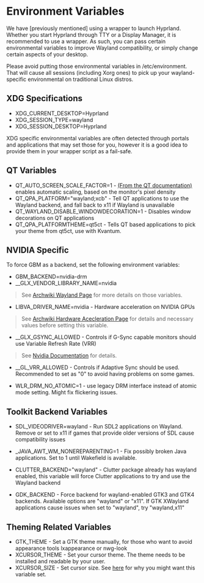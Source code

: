 # Environment Variables

We have [previously mentioned] using a wrapper to launch Hyprland. Whether you
start Hyprland through TTY or a Display Manager, it is recommended to use a wrapper.
As such, you can pass certain environmental variables to improve Wayland compatibility, or
simply change certain aspects of your desktop.

Please avoid putting those environmental variables in /etc/environment. That will cause all
sessions (including Xorg ones) to pick up your wayland-specific environmental on traditional
Linux distros.

## XDG Specifications

- XDG_CURRENT_DESKTOP=Hyprland
- XDG_SESSION_TYPE=wayland
- XDG_SESSION_DESKTOP=Hyprland

XDG specific environmental variables are often detected through portals and applications that may
set those for you, however it is a good idea to provide them in your wrapper script as a fail-safe.

## QT Variables

- QT_AUTO_SCREEN_SCALE_FACTOR=1 - [(From the QT documentation)](https://doc.qt.io/qt-5/highdpi.html)
  enables automatic scaling, based on the monitor's pixel density
- QT_QPA_PLATFORM="wayland;xcb" - Tell QT applications to use the Wayland backend, and fall back to x11 if Wayland is unavailable
- QT_WAYLAND_DISABLE_WINDOWDECORATION=1 - Disables window decorations on QT applications
- QT_QPA_PLATFORMTHEME=qt5ct - Tells QT based applications to pick your theme from qt5ct, use with Kvantum.

## NVIDIA Specific

To force GBM as a backend, set the following environment variables:

- GBM_BACKEND=nvidia-drm
- \_\_GLX_VENDOR_LIBRARY_NAME=nvidia

> See [Archwiki Wayland Page](https://wiki.archlinux.org/title/Wayland#Requirements) for more details on those variables.

- LIBVA_DRIVER_NAME=nvidia - Hardware acceleration on NVIDIA GPUs

> See [Archwiki Hardware Acecleration Page](https://wiki.archlinux.org/title/Hardware_video_acceleration)
> for details and necessary values before setting this variable.

- \_\_GLX_GSYNC_ALLOWED - Controls if G-Sync capable monitors should use Variable Refresh Rate (VRR)

> See [Nvidia Documentation](https://download.nvidia.com/XFree86/Linux-32bit-ARM/375.26/README/openglenvvariables.html) for details.

- \_\_GL_VRR_ALLOWED - Controls if Adaptive Sync should be used. Recommended to set as "0" to avoid having problems on some games.

- WLR_DRM_NO_ATOMIC=1 - use legacy DRM interface instead of atomic mode setting. Might fix flickering issues.

## Toolkit Backend Variables

- SDL_VIDEODRIVER=wayland - Run SDL2 applications on Wayland. Remove or set to x11 if games that provide older versions of SDL cause
  compatibility issues
- \_JAVA_AWT_WM_NONEREPARENTING=1 - Fix possibly broken Java applications. Set to 1 until Wakefield is available.
- CLUTTER_BACKEND="wayland" - Clutter package already has wayland enabled, this variable will force Clutter applications
  to try and use the Wayland backend

- GDK_BACKEND - Force backend for wayland-enabled GTK3 and GTK4 backends. Available options are "wayland" or "x11". If GTK XWayland
  applications cause issues when set to "wayland", try "wayland,x11"

## Theming Related Variables

- GTK_THEME - Set a GTK theme manually, for those who want to avoid appearance tools lxappearance or nwg-look
- XCURSOR_THEME - Set your cursor theme. The theme needs to be installed and readable by your user.
- XCURSOR_SIZE - Set cursor size. See [here](../FAQ/) for why you might want this variable set.
